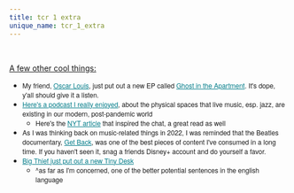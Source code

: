 ```yaml
---
title: tcr 1 extra
unique_name: tcr_1_extra
---
```

<br>

<u>A few other cool things:</u>

<ul>
	<li style="mso-line-height-rule: exactly;-ms-text-size-adjust: 100%;-webkit-text-size-adjust: 100%;"><span style="font-size:12px"><span style="font-family:helvetica neue,helvetica,arial,verdana,sans-serif">My friend, <a href="https://open.spotify.com/artist/3beovFcnzA9hTr18ZxymFK?si=eR_-_2Y7RhCFkNcLcOCvWw" target="_blank" style="mso-line-height-rule: exactly;-ms-text-size-adjust: 100%;-webkit-text-size-adjust: 100%;color: #007C89;font-weight: normal;text-decoration: underline;">Oscar Louis</a>, just put out a new EP called <a href="https://open.spotify.com/album/6Q9fxvLHOEVQHyOzUTZJUL?si=befYzm_0Q2Kj6aZaRSokvw" target="_blank" style="mso-line-height-rule: exactly;-ms-text-size-adjust: 100%;-webkit-text-size-adjust: 100%;color: #007C89;font-weight: normal;text-decoration: underline;">Ghost in the Apartment</a>. It's dope, y'all should give it a listen.</span></span></li>
	<li style="mso-line-height-rule: exactly;-ms-text-size-adjust: 100%;-webkit-text-size-adjust: 100%;"><span style="font-size:12px"><span style="font-family:helvetica neue,helvetica,arial,verdana,sans-serif"><a href="https://www.nytimes.com/2022/06/29/arts/music/popcast-jazz-venues.html" target="_blank" style="mso-line-height-rule: exactly;-ms-text-size-adjust: 100%;-webkit-text-size-adjust: 100%;color: #007C89;font-weight: normal;text-decoration: underline;">Here's a&nbsp;podcast I really enjoyed</a>, about the physical spaces that live music, esp. jazz, are existing in our modern, post-pandemic world</span></span>
	<ul>
		<li style="mso-line-height-rule: exactly;-ms-text-size-adjust: 100%;-webkit-text-size-adjust: 100%;"><span style="font-size:12px"><span style="font-family:helvetica neue,helvetica,arial,verdana,sans-serif">Here's the <a href="https://www.nytimes.com/2022/03/17/arts/music/jazz-club.html" target="_blank" style="mso-line-height-rule: exactly;-ms-text-size-adjust: 100%;-webkit-text-size-adjust: 100%;color: #007C89;font-weight: normal;text-decoration: underline;">NYT article</a> that inspired the chat, a great read as well</span></span></li>
	</ul>
	</li>
	<li style="mso-line-height-rule: exactly;-ms-text-size-adjust: 100%;-webkit-text-size-adjust: 100%;"><span style="font-size:12px"><span style="font-family:helvetica neue,helvetica,arial,verdana,sans-serif">As I was thinking back on music-related things in 2022, I was reminded that the Beatles documentary, <a href="https://www.disneyplus.com/series/the-beatles-get-back/7DcWEeWVqrkE" target="_blank" style="mso-line-height-rule: exactly;-ms-text-size-adjust: 100%;-webkit-text-size-adjust: 100%;color: #007C89;font-weight: normal;text-decoration: underline;">Get Back</a>, was one of the best pieces of content I've consumed in a long time. If&nbsp;you haven't seen it, snag a&nbsp;friends&nbsp;Disney+ account and do yourself a favor.</span></span></li>
	<li style="mso-line-height-rule: exactly;-ms-text-size-adjust: 100%;-webkit-text-size-adjust: 100%;"><span style="font-size:12px"><span style="font-family:helvetica neue,helvetica,arial,verdana,sans-serif"><a href="https://www.youtube.com/watch?v=TCsFgJsJ5Uc" target="_blank" style="mso-line-height-rule: exactly;-ms-text-size-adjust: 100%;-webkit-text-size-adjust: 100%;color: #007C89;font-weight: normal;text-decoration: underline;">Big Thief just put out a new Tiny Desk</a></span></span>
	<ul>
		<li style="mso-line-height-rule: exactly;-ms-text-size-adjust: 100%;-webkit-text-size-adjust: 100%;"><span style="font-size:12px"><span style="font-family:helvetica neue,helvetica,arial,verdana,sans-serif">^as far as I'm concerned,&nbsp;one of the better potential&nbsp;sentences in the english language</span></span></li>
	</ul>
	</li>
</ul>
